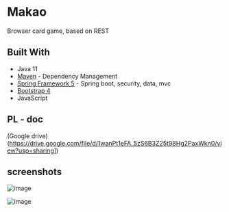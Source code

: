 # Makao

Browser card game, based on REST

## Built With
* Java 11
* [Maven](https://maven.apache.org/) - Dependency Management
* [Spring Framework 5](https://spring.io/) - Spring boot, security, data, mvc
* [Bootstrap 4](https://getbootstrap.com/)
* JavaScript

## PL - doc

(Google drive)(https://drive.google.com/file/d/1wanPt1eFA_5zS6B3Z25t98Hg2PaxWkn0/view?usp=sharing])

## screenshots

![image](https://user-images.githubusercontent.com/43014461/177837849-4021e124-7fa1-431e-9b4d-772fc67469c0.png)

![image](https://user-images.githubusercontent.com/43014461/177838044-8d586163-c9e4-4f11-9375-0915c0b39dec.png)
